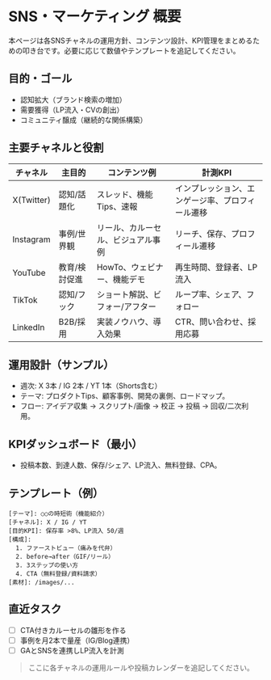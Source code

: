 # SNS・マーケティング 概要

本ページは各SNSチャネルの運用方針、コンテンツ設計、KPI管理をまとめるための叩き台です。必要に応じて数値やテンプレートを追記してください。

## 目的・ゴール
- 認知拡大（ブランド検索の増加）
- 需要獲得（LP流入・CVの創出）
- コミュニティ醸成（継続的な関係構築）

## 主要チャネルと役割
| チャネル | 主目的 | コンテンツ例 | 計測KPI |
|---|---|---|---|
| X(Twitter) | 認知/話題化 | スレッド、機能Tips、速報 | インプレッション、エンゲージ率、プロフィール遷移 |
| Instagram | 事例/世界観 | リール、カルーセル、ビジュアル事例 | リーチ、保存、プロフィール遷移 |
| YouTube | 教育/検討促進 | HowTo、ウェビナー、機能デモ | 再生時間、登録者、LP流入 |
| TikTok | 認知/フック | ショート解説、ビフォー/アフター | ループ率、シェア、フォロー |
| LinkedIn | B2B/採用 | 実装ノウハウ、導入効果 | CTR、問い合わせ、採用応募 |

## 運用設計（サンプル）
- 週次: X 3本 / IG 2本 / YT 1本（Shorts含む）
- テーマ: プロダクトTips、顧客事例、開発の裏側、ロードマップ。
- フロー: アイデア収集 → スクリプト/画像 → 校正 → 投稿 → 回収/二次利用。

## KPIダッシュボード（最小）
- 投稿本数、到達人数、保存/シェア、LP流入、無料登録、CPA。

## テンプレート（例）
```text
[テーマ]: ○○の時短術（機能紹介）
[チャネル]: X / IG / YT
[目的KPI]: 保存率 >8%、LP流入 50/週
[構成]:
  1. ファーストビュー（痛みを代弁）
  2. before→after（GIF/リール）
  3. 3ステップの使い方
  4. CTA（無料登録/資料請求）
[素材]: /images/...
```

## 直近タスク
- [ ] CTA付きカルーセルの雛形を作る
- [ ] 事例を月2本で量産（IG/Blog連携）
- [ ] GAとSNSを連携しLP流入を計測

> ここに各チャネルの運用ルールや投稿カレンダーを追記してください。
